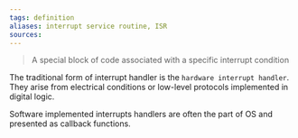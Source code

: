 ```yaml
---
tags: definition
aliases: interrupt service routine, ISR
sources: 
---
```

> A special block of code associated with a specific interrupt condition

The traditional form of interrupt handler is the `hardware interrupt handler`. They arise from electrical conditions or low-level protocols implemented in digital logic.

Software implemented interrupts handlers are often the part of OS and presented as callback functions.